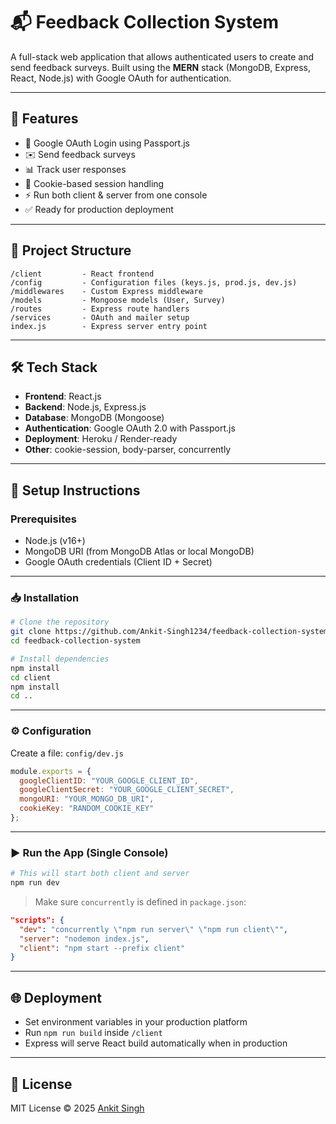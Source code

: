 # 📬 Feedback Collection System

A full-stack web application that allows authenticated users to create and send feedback surveys. Built using the **MERN** stack (MongoDB, Express, React, Node.js) with Google OAuth for authentication.

---

## 🚀 Features

- 🔐 Google OAuth Login using Passport.js
- ✉️ Send feedback surveys
- 📊 Track user responses
- 🍪 Cookie-based session handling
- ⚡ Run both client & server from one console
- ✅ Ready for production deployment

---

## 📁 Project Structure

```
/client         - React frontend
/config         - Configuration files (keys.js, prod.js, dev.js)
/middlewares    - Custom Express middleware
/models         - Mongoose models (User, Survey)
/routes         - Express route handlers
/services       - OAuth and mailer setup
index.js        - Express server entry point
```

---

## 🛠️ Tech Stack

- **Frontend**: React.js
- **Backend**: Node.js, Express.js
- **Database**: MongoDB (Mongoose)
- **Authentication**: Google OAuth 2.0 with Passport.js
- **Deployment**: Heroku / Render-ready
- **Other**: cookie-session, body-parser, concurrently

---

## 🔧 Setup Instructions

### Prerequisites

- Node.js (v16+)
- MongoDB URI (from MongoDB Atlas or local MongoDB)
- Google OAuth credentials (Client ID + Secret)

---

### 📥 Installation

```bash
# Clone the repository
git clone https://github.com/Ankit-Singh1234/feedback-collection-system.git
cd feedback-collection-system

# Install dependencies
npm install
cd client
npm install
cd ..
```

---

### ⚙️ Configuration

Create a file: `config/dev.js`

```js
module.exports = {
  googleClientID: "YOUR_GOOGLE_CLIENT_ID",
  googleClientSecret: "YOUR_GOOGLE_CLIENT_SECRET",
  mongoURI: "YOUR_MONGO_DB_URI",
  cookieKey: "RANDOM_COOKIE_KEY"
};
```

---

### ▶️ Run the App (Single Console)

```bash
# This will start both client and server
npm run dev
```

> Make sure `concurrently` is defined in `package.json`:
```json
"scripts": {
  "dev": "concurrently \"npm run server\" \"npm run client\"",
  "server": "nodemon index.js",
  "client": "npm start --prefix client"
}
```

---

## 🌐 Deployment

- Set environment variables in your production platform
- Run `npm run build` inside `/client`
- Express will serve React build automatically when in production

---

## 📄 License

MIT License © 2025 [Ankit Singh](https://github.com/Ankit-Singh1234)
